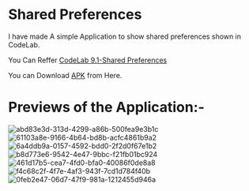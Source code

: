 # Shared Preferences
I have made A simple Application to show shared preferences shown in CodeLab.

You Can Reffer [CodeLab 9.1-Shared Preferences](https://developer.android.com/codelabs/android-training-shared-preferences?index=..%2F..%2Fandroid-training#3)

You can Download [APK](https://github.com/pulkitagrawal20/CodeLab/releases/download/v4.0/app-debug.apk) from Here.

# Previews of the Application:-
![abd83e3d-313d-4299-a86b-500fea9e3b1c](https://user-images.githubusercontent.com/69674896/118111019-c307cc80-b400-11eb-8099-7cd787524751.jpg)
![61103a8e-9166-4b64-bd8b-acfc4861b9a2](https://user-images.githubusercontent.com/69674896/118111029-c602bd00-b400-11eb-98de-b7ee122662bc.jpg)
![6a4ddb9a-0157-4592-bdd0-2f2d0f67e1b2](https://user-images.githubusercontent.com/69674896/118111039-c8fdad80-b400-11eb-982f-22f6fe1f20fb.jpg)
![b8d773e6-9542-4e47-9bbc-f21fb01bc924](https://user-images.githubusercontent.com/69674896/118111049-cb600780-b400-11eb-9497-ecb4b2091542.jpg)
![461d17b5-cea7-4fd0-bfa0-40086f0de8a8](https://user-images.githubusercontent.com/69674896/118111060-cef38e80-b400-11eb-9ed8-2406aca0fef0.jpg)
![f4c68c2f-4f7e-4af3-943f-7cd1d784f40b](https://user-images.githubusercontent.com/69674896/118111069-d0bd5200-b400-11eb-964f-ea480b6db3db.jpg)
![0feb2e47-06d7-47f9-981a-1212455d946a](https://user-images.githubusercontent.com/69674896/118111078-d31fac00-b400-11eb-98b6-9499dce6ec7e.jpg)

